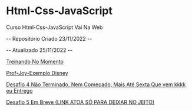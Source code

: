 # Html-Css-JavaScript
 Curso Html-Css-JavaScript Vai Na Web

 -- Repositório Criado 23/11/2022 -- 

 -- Atualizado 25/11/2022 --

  <a href="https://gustavos4ntos.github.io/Html-Css/Treinos/Seletores-Propriedades">Treinando No Momento</a>

  <a href="https://gustavos4ntos.github.io/Html-Css/Desafios/joy-base">Prof-Joy-Exemplo Disney</a>

  <a href="https://gustavos4ntos.github.io/Html-Css/Desafios/dsf4"> Desafio 4 Não Terminado, Nem Começado, Mais Até Sexta Que vem kkkk eu Entrego</a>

  <a href="https://gustavos4ntos.github.io/Html-Css/Desafios/dsf"> Desafio 5 Em Breve (LINK ATOA SÓ PARA DEIXAR NO JEITO)</a>

  

  

